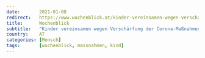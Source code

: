 ```yaml
---
date:       2021-01-08
redirect:   https://www.wochenblick.at/kinder-vereinsamen-wegen-verschaerfung-der-corona-massnahmen/
title:      Wochenblick
subtitle:   "Kinder vereinsamen wegen Verschärfung der Corona-Maßnahmen"
country:    AT
categories: [Mensch]
tags:       [wochenblick, massnahmen, kind]
---
```

